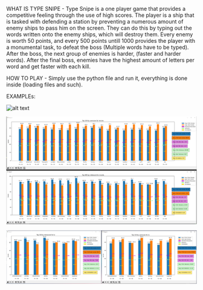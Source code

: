 WHAT IS TYPE SNIPE - Type Snipe is a one player game that provides a competitive feeling through the use of high scores. The player is a ship that is tasked with defending a station by preventing a numerous amount of enemy ships
to pass him on the screen. They can do this by typing out the words written onto the enemy ships, which will destroy them. Every enemy is worth 50 points, and every 500 points untill 1000 provides the player with a monumental task,
to defeat the boss (Multiple words have to be typed). After the boss, the next group of enemies is harder, (faster and harder words). After the final boss, enemies have the highest amount of letters per word and get faster with each
kill.

HOW TO PLAY - Simply use the python file and run it, everything is done inside (loading files and such).


EXAMPLEs:

![alt text](https://github.com/UmerAhmad/Type-Snipe---Python-PyGame/blob/master/examples/example1.PNG)



![alt text](https://github.com/UmerAhmad/Metacritic-Data-Analysis/blob/main/images/movies%20example%20-%20jan%2018%202021.PNG)



![alt text](https://github.com/UmerAhmad/Metacritic-Data-Analysis/blob/main/images/tv%20example%20-%20jan%2018%202021.PNG)
